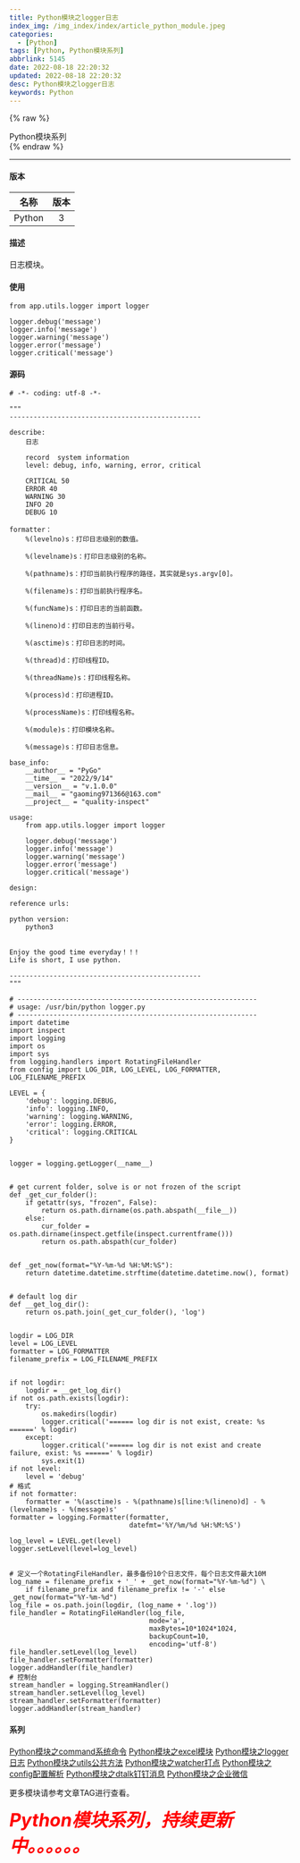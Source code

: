 ```yaml
---
title: Python模块之logger日志
index_img: /img_index/index/article_python_module.jpeg
categories:
  - [Python]
tags: [Python, Python模块系列]
abbrlink: 5145
date: 2022-08-18 22:20:32
updated: 2022-08-18 22:20:32
desc: Python模块之logger日志
keywords: Python
---
```



{% raw %}
<div class="post_cus_note">Python模块系列</div>
{% endraw %}

<!--more-->
<hr />




#### 版本

|  名称  | 版本 |
|:------:|:----:|
| Python |  3   |


#### 描述

日志模块。

#### 使用

```
from app.utils.logger import logger

logger.debug('message')
logger.info('message')
logger.warning('message')
logger.error('message')
logger.critical('message')
```

#### 源码

```
# -*- coding: utf-8 -*-

"""
------------------------------------------------

describe:
    日志

    record  system information
    level: debug, info, warning, error, critical

    CRITICAL 50
    ERROR 40
    WARNING 30
    INFO 20
    DEBUG 10

formatter：
    %(levelno)s：打印日志级别的数值。

    %(levelname)s：打印日志级别的名称。

    %(pathname)s：打印当前执行程序的路径，其实就是sys.argv[0]。

    %(filename)s：打印当前执行程序名。

    %(funcName)s：打印日志的当前函数。

    %(lineno)d：打印日志的当前行号。

    %(asctime)s：打印日志的时间。

    %(thread)d：打印线程ID。

    %(threadName)s：打印线程名称。

    %(process)d：打印进程ID。

    %(processName)s：打印线程名称。

    %(module)s：打印模块名称。

    %(message)s：打印日志信息。

base_info:
    __author__ = "PyGo"
    __time__ = "2022/9/14"
    __version__ = "v.1.0.0"
    __mail__ = "gaoming971366@163.com"
    __project__ = "quality-inspect"

usage:
    from app.utils.logger import logger

    logger.debug('message')
    logger.info('message')
    logger.warning('message')
    logger.error('message')
    logger.critical('message')

design:

reference urls:

python version:
    python3


Enjoy the good time everyday！！!
Life is short, I use python.

------------------------------------------------
"""

# ------------------------------------------------------------
# usage: /usr/bin/python logger.py
# ------------------------------------------------------------
import datetime
import inspect
import logging
import os
import sys
from logging.handlers import RotatingFileHandler
from config import LOG_DIR, LOG_LEVEL, LOG_FORMATTER, LOG_FILENAME_PREFIX

LEVEL = {
    'debug': logging.DEBUG,
    'info': logging.INFO,
    'warning': logging.WARNING,
    'error': logging.ERROR,
    'critical': logging.CRITICAL
}


logger = logging.getLogger(__name__)


# get current folder, solve is or not frozen of the script
def _get_cur_folder():
    if getattr(sys, "frozen", False):
        return os.path.dirname(os.path.abspath(__file__))
    else:
        cur_folder = os.path.dirname(inspect.getfile(inspect.currentframe()))
        return os.path.abspath(cur_folder)


def _get_now(format="%Y-%m-%d %H:%M:%S"):
    return datetime.datetime.strftime(datetime.datetime.now(), format)


# default log dir
def __get_log_dir():
    return os.path.join(_get_cur_folder(), 'log')


logdir = LOG_DIR
level = LOG_LEVEL
formatter = LOG_FORMATTER
filename_prefix = LOG_FILENAME_PREFIX


if not logdir:
    logdir = __get_log_dir()
if not os.path.exists(logdir):
    try:
        os.makedirs(logdir)
        logger.critical('====== log dir is not exist, create: %s ======' % logdir)
    except:
        logger.critical('====== log dir is not exist and create failure, exist: %s ======' % logdir)
        sys.exit(1)
if not level:
    level = 'debug'
# 格式
if not formatter:
    formatter = '%(asctime)s - %(pathname)s[line:%(lineno)d] - %(levelname)s - %(message)s'
formatter = logging.Formatter(formatter,
                              datefmt='%Y/%m/%d %H:%M:%S')

log_level = LEVEL.get(level)
logger.setLevel(level=log_level)


# 定义一个RotatingFileHandler，最多备份10个日志文件，每个日志文件最大10M
log_name = filename_prefix + '_' + _get_now(format="%Y-%m-%d") \
    if filename_prefix and filename_prefix != '-' else _get_now(format="%Y-%m-%d")
log_file = os.path.join(logdir, (log_name + '.log'))
file_handler = RotatingFileHandler(log_file,
                                   mode='a',
                                   maxBytes=10*1024*1024,
                                   backupCount=10,
                                   encoding='utf-8')
file_handler.setLevel(log_level)
file_handler.setFormatter(formatter)
logger.addHandler(file_handler)
# 控制台
stream_handler = logging.StreamHandler()
stream_handler.setLevel(log_level)
stream_handler.setFormatter(formatter)
logger.addHandler(stream_handler)
```

#### 系列


[Python模块之command系统命令](http://pygo2.top/articles/26110/)
[Python模块之excel模块](http://pygo2.top/articles/19275/)
[Python模块之logger日志](http://pygo2.top/articles/5145/)
[Python模块之utils公共方法](http://pygo2.top/articles/61799/)
[Python模块之watcher打点](http://pygo2.top/articles/31232/)
[Python模块之config配置解析](http://pygo2.top/articles/51787/)
[Python模块之dtalk钉钉消息](http://pygo2.top/articles/58292/)
[Python模块之企业微信](http://pygo2.top/articles/33254/)

更多模块请参考文章TAG进行查看。

<font size=6.5 color='red'>***Python模块系列，持续更新中。。。。。。***</font>
